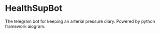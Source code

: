 # HealthSupBot
The telegram bot for keeping an arterial pressure diary. Powered by python framework  aiogram.
